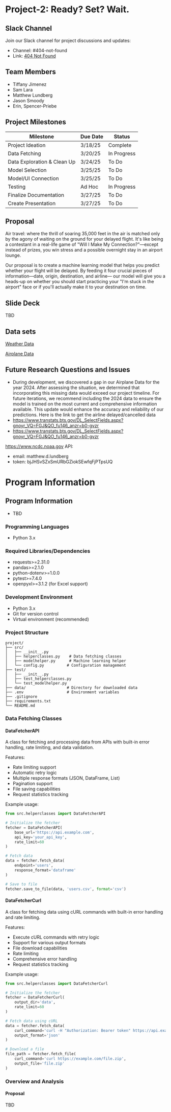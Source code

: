 # Project-2: Ready? Set? Wait.
## Slack Channel
Join our Slack channel for project discussions and updates:
- Channel: #404-not-found
- Link: [404 Not Found](https://aiptwestnovem-cki2893.slack.com/archives/C089LSTUQER)

## Team Members
- Tiffany Jimenez
- Sam Lara
- Matthew Lundberg
- Jason Smoody
- Erin, Spencer-Priebe 
 
 ## Project Milestones

| Milestone | Due Date | Status |
|----------|----------|----------|
| Project Ideation | 3/18/25 | Complete |
| Data Fetching | 3/20/25 | In Progress |
| Data Exploration & Clean Up | 3/24/25 | To Do |
| Model Selection | 3/25/25 | To Do |
| Model/UI Connection | 3/25/25 | To Do |
| Testing | Ad Hoc | In Progress |
| Finalize Documentation | 3/27/25 | To Do |
| Create Presentation | 3/27/25 | To Do |

## Proposal
Air travel: where the thrill of soaring 35,000 feet in the air is matched only by the agony of waiting on the ground for your delayed flight. It's like being a contestant in a real-life game of "Will I Make My Connection?"—except instead of prizes, you win stress and a possible overnight stay in an airport lounge.

Our proposal is to create a machine learning model that helps you predict whether your flight will be delayed. By feeding it four crucial pieces of information—date, origin, destination, and airline— our model will give you a heads-up on whether you should start practicing your "I'm stuck in the airport" face or if you'll actually make it to your destination on time.

## Slide Deck
TBD

## Data sets
[Weather Data](https://www.ncdc.noaa.gov/cdo-web/webservices/v2#gettingStarted)

[Airplane Data](https://www.kaggle.com/datasets/patrickzel/flight-delay-and-cancellation-dataset-2019-2023)

## Future Research Questions and Issues
- During development, we discovered a gap in our Airplane Data for the year 2024. After assessing the situation, we determined that incorporating this missing data would exceed our project timeline. For future iterations, we recommend including the 2024 data to ensure the model is trained on the most current and comprehensive information available. This update would enhance the accuracy and reliability of our predictions. 
Here is the link to get the airline delayed/cancelled data
- https://www.transtats.bts.gov/DL_SelectFields.aspx?gnoyr_VQ=FGJ&QO_fu146_anzr=b0-gvzr
- https://www.transtats.bts.gov/DL_SelectFields.aspx?gnoyr_VQ=FGJ&QO_fu146_anzr=b0-gvzr

https://www.ncdc.noaa.gov API: 
- email: matthew.d.lundberg
- token: bjJHSvSZxSmURbGZiokSEwfqFjPTpsUQ

# Program Information 
## Program Information
- TBD

### Programming Languages
- Python 3.x

### Required Libraries/Dependencies
- requests>=2.31.0
- pandas>=2.1.0
- python-dotenv>=1.0.0
- pytest>=7.4.0
- openpyxl>=3.1.2 (for Excel support)

### Development Environment
- Python 3.x
- Git for version control
- Virtual environment (recommended)

### Project Structure
```
project/
├── src/
│   ├── __init__.py
│   ├── helperclasses.py    # Data fetching classes
│   ├── modelhelper.py      # Machine learning helper
│   └── config.py          # Configuration management
├── test/
│   ├── __init__.py
│   ├── test_helperclasses.py
│   └── test_modelhelper.py
├── data/                  # Directory for downloaded data
├── .env                   # Environment variables
├── .gitignore
├── requirements.txt
└── README.md
```

### Data Fetching Classes

#### DataFetcherAPI
A class for fetching and processing data from APIs with built-in error handling, rate limiting, and data validation.

Features:
- Rate limiting support
- Automatic retry logic
- Multiple response formats (JSON, DataFrame, List)
- Pagination support
- File saving capabilities
- Request statistics tracking

Example usage:
```python
from src.helperclasses import DataFetcherAPI

# Initialize the fetcher
fetcher = DataFetcherAPI(
    base_url='https://api.example.com',
    api_key='your_api_key',
    rate_limit=60
)

# Fetch data
data = fetcher.fetch_data(
    endpoint='users',
    response_format='dataframe'
)

# Save to file
fetcher.save_to_file(data, 'users.csv', format='csv')
```

#### DataFetcherCurl
A class for fetching data using cURL commands with built-in error handling and rate limiting.

Features:
- Execute cURL commands with retry logic
- Support for various output formats
- File download capabilities
- Rate limiting
- Comprehensive error handling
- Request statistics tracking

Example usage:
```python
from src.helperclasses import DataFetcherCurl

# Initialize the fetcher
fetcher = DataFetcherCurl(
    output_dir='data',
    rate_limit=60
)

# Fetch data using cURL
data = fetcher.fetch_data(
    curl_command='curl -H "Authorization: Bearer token" https://api.example.com/data',
    output_format='json'
)

# Download a file
file_path = fetcher.fetch_file(
    curl_command='curl https://example.com/file.zip',
    output_file='file.zip'
)
```

### Overview and Analysis
#### Proposal
TBD

